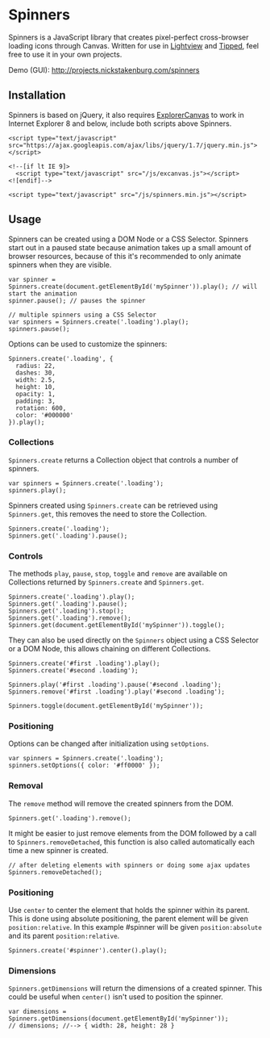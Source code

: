 Spinners
=======

Spinners is a JavaScript library that creates pixel-perfect cross-browser loading icons through Canvas. Written for use in [Lightview][1] and [Tipped][2], feel free to use it in your own projects.

Demo (GUI): http://projects.nickstakenburg.com/spinners


## Installation

Spinners is based on jQuery, it also requires [ExplorerCanvas][3] to work in Internet Explorer 8 and below, include both scripts above Spinners.

    <script type="text/javascript" src="https://ajax.googleapis.com/ajax/libs/jquery/1.7/jquery.min.js"></script>
    
    <!--[if lt IE 9]>
      <script type="text/javascript" src="/js/excanvas.js"></script>
    <![endif]-->
    
    <script type="text/javascript" src="/js/spinners.min.js"></script>


## Usage

Spinners can be created using a DOM Node or a CSS Selector. Spinners start out in a paused state because animation takes up a small amount of browser resources, because of this it's recommended to only animate spinners when they are visible.

    var spinner = Spinners.create(document.getElementById('mySpinner')).play(); // will start the animation
    spinner.pause(); // pauses the spinner
    
    // multiple spinners using a CSS Selector
    var spinners = Spinners.create('.loading').play();
    spinners.pause();

Options can be used to customize the spinners:

    Spinners.create('.loading', {
      radius: 22,
      dashes: 30,
      width: 2.5,
      height: 10,
      opacity: 1,
      padding: 3,
      rotation: 600,
      color: '#000000'
    }).play();


### Collections

`Spinners.create` returns a Collection object that controls a number of spinners.

    var spinners = Spinners.create('.loading');
    spinners.play();

Spinners created using `Spinners.create` can be retrieved using `Spinners.get`, this removes the need to store the Collection.

    Spinners.create('.loading');
    Spinners.get('.loading').pause();


### Controls

The methods `play`, `pause`, `stop`, `toggle` and `remove` are available on Collections returned by `Spinners.create` and `Spinners.get`.

    Spinners.create('.loading').play();
    Spinners.get('.loading').pause();
    Spinners.get('.loading').stop();
    Spinners.get('.loading').remove();
    Spinners.get(document.getElementById('mySpinner')).toggle();

They can also be used directly on the `Spinners` object using a CSS Selector or a DOM Node, this allows chaining on different Collections.

    Spinners.create('#first .loading').play();
    Spinners.create('#second .loading');
    
    Spinners.play('#first .loading').pause('#second .loading');
    Spinners.remove('#first .loading').play('#second .loading');
    
    Spinners.toggle(document.getElementById('mySpinner'));


### Positioning

Options can be changed after initialization using `setOptions`.

    var spinners = Spinners.create('.loading');
    spinners.setOptions({ color: '#ff0000' });


### Removal

The `remove` method will remove the created spinners from the DOM.

    Spinners.get('.loading').remove();


It might be easier to just remove elements from the DOM followed by a call to `Spinners.removeDetached`, this function is also called automatically each time a new spinner is created.

    // after deleting elements with spinners or doing some ajax updates
    Spinners.removeDetached();


### Positioning

Use `center` to center the element that holds the spinner within its parent. This is done using absolute positioning, the parent element will be given `position:relative`. In this example #spinner will be given `position:absolute` and its parent `position:relative`.

    Spinners.create('#spinner').center().play();


### Dimensions

`Spinners.getDimensions` will return the dimensions of a created spinner. This could be useful when `center()` isn't used to position the spinner.

    var dimensions = Spinners.getDimensions(document.getElementById('mySpinner'));
    // dimensions; //--> { width: 28, height: 28 }


  [1]: http://projects.nickstakenburg.com/lightview
  [2]: http://projects.nickstakenburg.com/tipped
  [3]: http://explorercanvas.googlecode.com